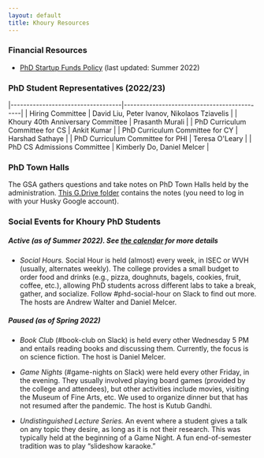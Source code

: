 ```yaml
---
layout: default
title: Khoury Resources
---
```


### Financial Resources

- [PhD Startup Funds Policy][startup] (last updated: Summer 2022)

[startup]: https://northeastern.sharepoint.com/sites/KhouryResourceCenter/SitePages/Start-up-funds-and-purchasing-policies.aspx


### PhD Student Representatives (2022/23)

|-----------------------------------|---------------------------------------------|
| Hiring Committee                  | David Liu, Peter Ivanov, Nikolaos Tziavelis |
| Khoury 40th Anniversary Committee | Prasanth Murali                             |
| PhD Curriculum Committee for CS   | Ankit Kumar                                 |
| PhD Curriculum Committee for CY   | Harshad Sathaye                             |
| PhD Curriculum Committee for PHI  | Teresa O'Leary                              |
| PhD CS Admissions Committee       | Kimberly Do, Daniel Melcer                  |


### PhD Town Halls

The GSA gathers questions and take notes on PhD Town Halls held by the
administration. [This G.Drive folder][thnotes] contains the notes (you need to log in with
your Husky Google account).

[thnotes]: https://drive.google.com/drive/folders/1mx4WM-QrtmPlllx_mFtnXV_7xw2Z6ONt?usp=sharing


### Social Events for Khoury PhD Students

##### Active (as of Summer 2022). See [the calendar](https://khoury-gsa.github.io/calendar.html) for more details

* _Social Hours._ Social Hour is held (almost) every week, in ISEC or WVH (usually,
alternates weekly). The college provides a small budget to order food and drinks (e.g., pizza,
doughnuts, bagels, cookies, fruit, coffee, etc.), allowing PhD students across
different labs to take a break, gather, and socialize. Follow #phd-social-hour on Slack to
find out more. The hosts are Andrew Walter and Daniel Melcer.

##### Paused (as of Spring 2022)

* _Book Club_ (#book-club on Slack) is held every other Wednesday 5 PM and entails reading books and discussing
them. Currently, the focus is on science fiction. The host is Daniel Melcer.

* _Game Nights_ (#game-nights on Slack) were held every other Friday, in the evening. 
They usually involved playing board games
(provided by the college and attendees), but other activities include
movies, visiting the Museum of Fine Arts, etc.
We used to organize dinner but that has not resumed after the pandemic. The host is Kutub Gandhi.

* _Undistinguished Lecture Series._ An event where a student gives a talk on any
topic they desire, as long as it is not their research. This was typically held
at the beginning of a Game Night. A fun end-of-semester tradition was to play
“slideshow karaoke.”

